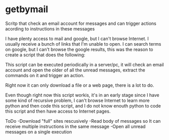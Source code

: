 getbymail
=========

Scritp that check an email account for messages and can trigger actions acording to instructions in these messages

I have plenty access to mail and google, but I can't browse Internet. I usually receive a bunch of links that I'm unable to open. I can search terms on google, but I can't browse the google results, this was the reason to create a script that does the following:

This script can be executed periodically in a server/pc, it will check an email account and open the older of all the unread messages, extract the commands on it and trigger an action.

Right now it can only download a file or a web page, there is a lot to do.

Even though right now this script workis, it's in an early stage since I have some kind of recursive problem, I can't browse Internet to learn more python and then code this script, and I do not know enouth python to code this script and then have access to Internet pages.

ToDo
-Download "full" sites rescusively
-Read body of messages so It can receive multiple instructions in the same message
-Open all unread messages on a single execution

